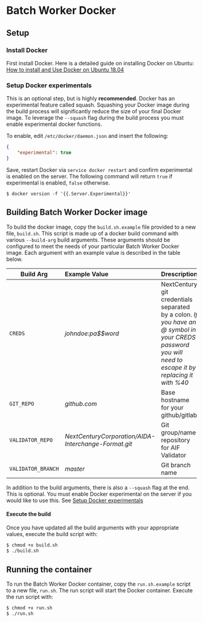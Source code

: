 # Batch Worker Docker

## Setup

### Install Docker

First install Docker. Here is a detailed guide on installing Docker on Ubuntu: [How to install and Use Docker on Ubuntu 18.04](https://www.digitalocean.com/community/tutorials/how-to-install-and-use-docker-on-ubuntu-18-04)

### Setup Docker experimentals

This is an optional step, but is highly **recommended**. Docker has an experimental feature called squash. Squashing
your Docker image during the build process will significantly reduce the size of your final Docker image. To leverage
the `--squash` flag during the build process you must enable experimental docker functions. 

To enable, edit `/etc/docker/daemon.json` and insert the following:

```json
{
	"experimental": true
}
```

Save, restart Docker via `service docker restart` and confirm experimental is enabled on the server. The following command will return `true` if experimental is enabled, `false` otherwise. 
```
$ docker version -f '{{.Server.Experimental}}'
```

## Building Batch Worker Docker image

To build the docker image, copy the `build.sh.example` file provided to a new file, `build.sh`. This script is made up of a docker build command with various `--build-arg` build arguments. These arguments should be configured to meet the needs of your particular Batch Worker Docker image. Each argument with an example value is described in the table below. 

| Build Arg          |Example Value       | Drescription  | 
| -------------------|:-------------------|:-------------| 
| `CREDS`             | _johndoe:pa$$word_ | NextCentury git credentials separated by a colon. _*If you have an @ symbol in your CREDS password you will need to escape it by replacing it with %40*_ |       
| `GIT_REPO`           | _github.com_ | Base hostname for your github/gitlab | 
| `VALIDATOR_REPO`  | _NextCenturyCorporation/AIDA-Interchange-Format.git_ | Git group/name repository for AIF Validator |    
| `VALIDATOR_BRANCH` | _master_ | Git branch name |  

In addition to the build arguments, there is also a `--squash` flag at the end. This is optional. You must enable Docker experimental on the server if you would like to use this. See [Setup Docker experimentals](#Setup-Docker-experimentals)

#### Execute the build

Once you have updated all the build arguments with your appropriate values, execute the build script with:
```bash
$ chmod +x build.sh
$ ./build.sh
```

## Running the container

To run the Batch Worker Docker container, copy the `run.sh.example` script to a new file, `run.sh`. The run script will start the Docker container. Execute the run script with:

```bash
$ chmod +x run.sh
$ ./run.sh
```
